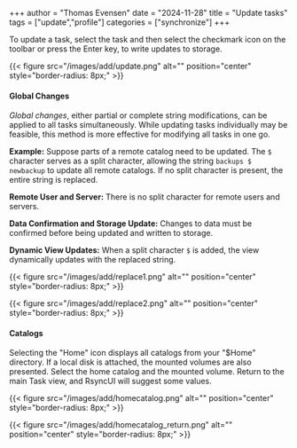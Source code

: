 +++
author = "Thomas Evensen"
date = "2024-11-28"
title =  "Update tasks"
tags = ["update","profile"]
categories = ["synchronize"]
+++

To update a task, select the task and then select the checkmark icon on the toolbar or press the Enter key, to write updates to storage.

{{< figure src="/images/add/update.png" alt="" position="center" style="border-radius: 8px;" >}}

#### Global Changes

*Global changes*, either partial or complete string modifications, can be applied to all tasks simultaneously. While updating tasks individually may be feasible, this method is more effective for modifying all tasks in one go.

**Example:**
Suppose parts of a remote catalog need to be updated. The `$` character serves as a split character, allowing the string `backups $ newbackup` to update all remote catalogs. If no split character is present, the entire string is replaced.

**Remote User and Server:**
There is no split character for remote users and servers.

**Data Confirmation and Storage Update:**
Changes to data must be confirmed before being updated and written to storage.

**Dynamic View Updates:**
When a split character `$` is added, the view dynamically updates with the replaced string.

{{< figure src="/images/add/replace1.png" alt="" position="center" style="border-radius: 8px;" >}}

{{< figure src="/images/add/replace2.png" alt="" position="center" style="border-radius: 8px;" >}}

#### Catalogs

Selecting the "Home" icon displays all catalogs from your "$Home" directory. If a local disk is attached, the mounted volumes are also presented.
Select the home catalog and the mounted volume. Return to the main Task view, and RsyncUI will suggest some values.

{{< figure src="/images/add/homecatalog.png" alt="" position="center" style="border-radius: 8px;" >}}

{{< figure src="/images/add/homecatalog_return.png" alt="" position="center" style="border-radius: 8px;" >}}
